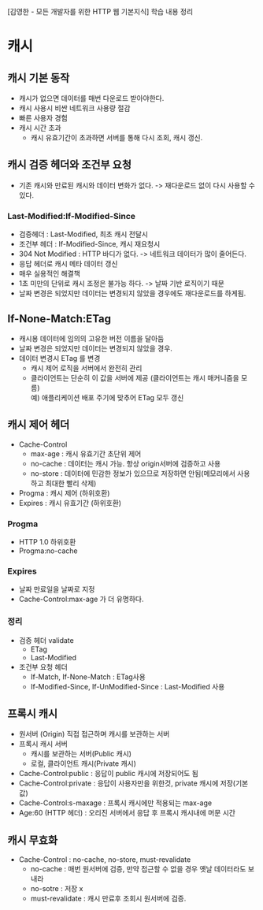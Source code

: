 [김영한 - 모든 개발자를 위한 HTTP 웹 기본지식] 학습 내용 정리

# 캐시
## 캐시 기본 동작
- 캐시가 없으면 데이터를 매번 다운로드 받아야한다.
- 캐시 사용시 비싼 네트워크 사용량 절감
- 빠른 사용자 경험
- 캐시 시간 초과
    - 캐시 유효기간이 초과하면 서버를 통해 다시 조회, 캐시 갱신.

## 캐시 검증 헤더와 조건부 요청
- 기존 캐시와 만료된 캐시와 데이터 변화가 없다. -> 재다운로드 없이 다시 사용할 수 있다.
### Last-Modified:If-Modified-Since
- 검증헤더 : Last-Modified, 최초 캐시 전달시
- 조건부 헤더 : If-Modified-Since, 캐시 재요청시
- 304 Not Modified : HTTP 바디가 없다. -> 네트워크 데이터가 많이 줄어든다.
- 응답 헤더로 캐시 메타 데이터 갱신
- 매우 실용적인 해결책
- 1초 미만의 단위로 캐시 조정은 불가능 하다. -> 날짜 기반 로직이기 때문
- 날짜 변경은 되었지만 데이터는 변경되지 않았을 경우에도 재다운로드를 하게됨.

## If-None-Match:ETag
- 캐시용 데이터에 임의의 고유한 버전 이름을 달아둠
- 날짜 변경은 되었지만 데이터는 변경되지 않았을 경우.
- 데이터 변경시 ETag 를 변경
    - 캐시 제어 로직을 서버에서 완전히 관리
    - 클라이언트는 단순히 이 값을 서버에 제공 (클라이언트는 캐시 매커니즘을 모름)   
    예) 애플리케이션 배포 주기에 맞추어 ETag 모두 갱신

## 캐시 제어 헤더
- Cache-Control
    - max-age : 캐시 유효기간 초단위 제어
    - no-cache : 데이터는 캐시 가능. 항상 origin서버에 검증하고 사용
    - no-store : 데이터에 민감한 정보가 있으므로 저장하면 안됨(메모리에서 사용하고 최대한 빨리 삭제)
- Progma : 캐시 제어 (하위호환)
- Expires : 캐시 유효기간 (하위호환)

### Progma
- HTTP 1.0 하위호환
- Progma:no-cache

### Expires
- 날짜 만료일을 날짜로 지정
- Cache-Control:max-age 가 더 유명하다.

### 정리
- 검증 헤더 validate
    - ETag
    - Last-Modified
- 조건부 요청 헤더
    - If-Match, If-None-Match : ETag사용
    - If-Modified-Since, If-UnModified-Since : Last-Modified 사용

## 프록시 캐시
- 원서버 (Origin) 직접 접근하며 캐시를 보관하는 서버
- 프록시 캐시 서버
    - 캐시를 보관하는 서버(Public 캐시)
    - 로컬, 클라이언트 캐시(Private 캐시)
- Cache-Control:public : 응답이 public 캐시에 저장되어도 됨
- Cache-Control:private : 응답이 사용자만을 위한것, private 캐시에 저장(기본값)
- Cache-Control:s-maxage : 프록시 캐시에만 적용되는 max-age
- Age:60 (HTTP 헤더) : 오리진 서버에서 응답 후 프록시 캐시내에 머문 시간

## 캐시 무효화
- Cache-Control : no-cache, no-store, must-revalidate
    - no-cache : 매번 원서버에 검증, 만약 접근할 수 없을 경우 옛날 데이터라도 보내라
    - no-sotre : 저장 x
    - must-revalidate : 캐시 만료후 조회시 원서버에 검증.